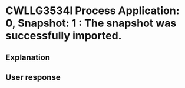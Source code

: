 # CWLLG3534I Process Application: 0, Snapshot: 1 : The snapshot was successfully imported.

## Explanation

## User response